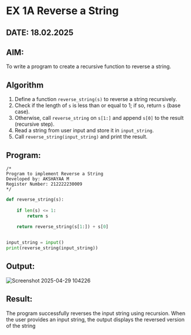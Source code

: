 # EX 1A Reverse a String
## DATE: 18.02.2025
## AIM:
To write a program to create a recursive function to reverse a string.

## Algorithm  
1. Define a function `reverse_string(s)` to reverse a string recursively.  
2. Check if the length of `s` is less than or equal to 1; if so, return `s` (base case).  
3. Otherwise, call `reverse_string` on `s[1:]` and append `s[0]` to the result (recursive step).  
4. Read a string from user input and store it in `input_string`.  
5. Call `reverse_string(input_string)` and print the result. 

## Program:
```
/*
Program to implement Reverse a String
Developed by: AKSHAYAA M
Register Number: 212222230009 
*/
```
```python
def reverse_string(s):
   
    if len(s) <= 1:
        return s
    
    return reverse_string(s[1:]) + s[0]


input_string = input()
print(reverse_string(input_string))
```

## Output:

![Screenshot 2025-04-29 104226](https://github.com/user-attachments/assets/d6bbd701-499e-4c87-9e62-470a06f39c5c)


## Result:
The program successfully reverses the input string using recursion. When the user provides an input string, the output displays the reversed version of the string
